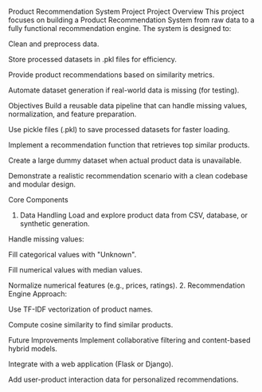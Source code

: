 Product Recommendation System Project
Project Overview
This project focuses on building a Product Recommendation System from raw data to a fully functional recommendation engine.
The system is designed to:

Clean and preprocess data.

Store processed datasets in .pkl files for efficiency.

Provide product recommendations based on similarity metrics.

Automate dataset generation if real-world data is missing (for testing).

Objectives
Build a reusable data pipeline that can handle missing values, normalization, and feature preparation.

Use pickle files (.pkl) to save processed datasets for faster loading.

Implement a recommendation function that retrieves top similar products.

Create a large dummy dataset when actual product data is unavailable.

Demonstrate a realistic recommendation scenario with a clean codebase and modular design.

Core Components
1. Data Handling
Load and explore product data from CSV, database, or synthetic generation.

Handle missing values:

Fill categorical values with "Unknown".

Fill numerical values with median values.

Normalize numerical features (e.g., prices, ratings).
2.  Recommendation Engine
Approach:

Use TF-IDF vectorization of product names.

Compute cosine similarity to find similar products.

Future Improvements
Implement collaborative filtering and content-based hybrid models.

Integrate with a web application (Flask or Django).

Add user-product interaction data for personalized recommendations.
